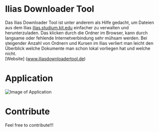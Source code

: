 Ilias Downloader Tool
===================

Das Ilias Downloader Tool ist unter anderem als Hilfe gedacht, um Dateien aus dem Ilias [ilias.studium.kit.edu](ilias.studium.kit.edu)
einfacher zu verwalten und herunterzuladen. Das klicken durch die Ordner im Browser, kann durch langsame oder fehlende Internetverbindung sehr mühsam werden. Bei steigender Anzahl von Ordnern und Kursen im Ilias verliert man leicht den Überblick welche Dokumente man schon lokal vorliegen hat und welche nicht.
<br>[Website] (www.iliasdownloadertool.de)

Application
===================

![Image of Application](http://iliasdownloadertool.de/screenshot.png)

Contribute
================
Feel free to contribute!!!


